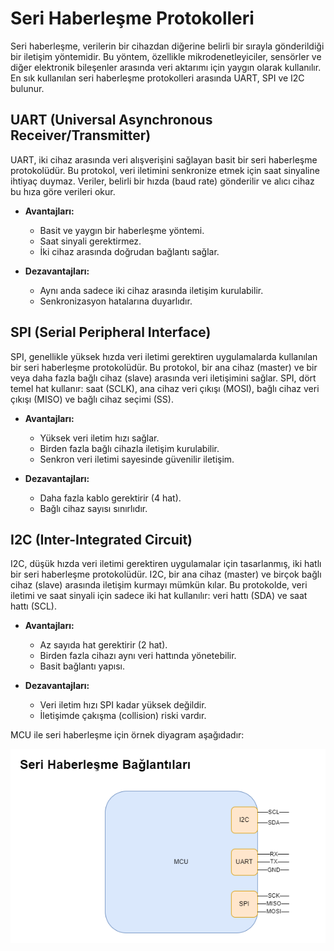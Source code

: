 # Seri Haberleşme Protokolleri

Seri haberleşme, verilerin bir cihazdan diğerine belirli bir sırayla gönderildiği bir iletişim yöntemidir. Bu yöntem, özellikle mikrodenetleyiciler, sensörler ve diğer elektronik bileşenler arasında veri aktarımı için yaygın olarak kullanılır. En sık kullanılan seri haberleşme protokolleri arasında UART, SPI ve I2C bulunur.

## UART (Universal Asynchronous Receiver/Transmitter)

UART, iki cihaz arasında veri alışverişini sağlayan basit bir seri haberleşme protokolüdür. Bu protokol, veri iletimini senkronize etmek için saat sinyaline ihtiyaç duymaz. Veriler, belirli bir hızda (baud rate) gönderilir ve alıcı cihaz bu hıza göre verileri okur.

- **Avantajları:**
  - Basit ve yaygın bir haberleşme yöntemi.
  - Saat sinyali gerektirmez.
  - İki cihaz arasında doğrudan bağlantı sağlar.

- **Dezavantajları:**
  - Aynı anda sadece iki cihaz arasında iletişim kurulabilir.
  - Senkronizasyon hatalarına duyarlıdır.

## SPI (Serial Peripheral Interface)

SPI, genellikle yüksek hızda veri iletimi gerektiren uygulamalarda kullanılan bir seri haberleşme protokolüdür. Bu protokol, bir ana cihaz (master) ve bir veya daha fazla bağlı cihaz (slave) arasında veri iletişimini sağlar. SPI, dört temel hat kullanır: saat (SCLK), ana cihaz veri çıkışı (MOSI), bağlı cihaz veri çıkışı (MISO) ve bağlı cihaz seçimi (SS).

- **Avantajları:**
  - Yüksek veri iletim hızı sağlar.
  - Birden fazla bağlı cihazla iletişim kurulabilir.
  - Senkron veri iletimi sayesinde güvenilir iletişim.

- **Dezavantajları:**
  - Daha fazla kablo gerektirir (4 hat).
  - Bağlı cihaz sayısı sınırlıdır.

## I2C (Inter-Integrated Circuit)

I2C, düşük hızda veri iletimi gerektiren uygulamalar için tasarlanmış, iki hatlı bir seri haberleşme protokolüdür. I2C, bir ana cihaz (master) ve birçok bağlı cihaz (slave) arasında iletişim kurmayı mümkün kılar. Bu protokolde, veri iletimi ve saat sinyali için sadece iki hat kullanılır: veri hattı (SDA) ve saat hattı (SCL).

- **Avantajları:**
  - Az sayıda hat gerektirir (2 hat).
  - Birden fazla cihazı aynı veri hattında yönetebilir.
  - Basit bağlantı yapısı.

- **Dezavantajları:**
  - Veri iletim hızı SPI kadar yüksek değildir.
  - İletişimde çakışma (collision) riski vardır.



MCU ile seri haberleşme için örnek diyagram aşağıdadır:

![Serial Port Diagram](documents\images\Staj-2024-Serial-Port-Diagram.png)